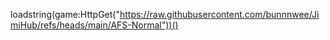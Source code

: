 loadstring(game:HttpGet("https://raw.githubusercontent.com/bunnnwee/JimiHub/refs/heads/main/AFS-Normal"))()
